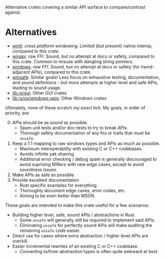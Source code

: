 Alternative crates covering a similar API surface to compare/contrast against.

# Alternatives
*   [winit](https://lib.rs/crates/winit):                       *cross platform* windowing.  Limited (but present) native interop, compared to this crate.
*   [winapi](https://lib.rs/crates/winapi):                     *raw FFI*.  Sound, but no attempt at docs or safety, compared to this crate.  Common to misuse with dangling string pointers.
*   [windows](https://lib.rs/crates/windows):                   *raw FFI*.  Sound, but no attempt at docs or safety (for hwnd-adjacent APIs), compared to this crate.
*   [winsafe](https://lib.rs/crates/winsafe):                   Similar goals!  Less focus on exhaustive testing, documentation, and sound definitions - but more attempts at higher level and safe APIs, leading to sound usage.
*   [lib.rs/gui](https://lib.rs/gui):                           Other GUI crates
*   [lib.rs/os/windows-apis](https://lib.rs/os/windows-apis):   Other Windows crates

<!-- [#24](https://github.com/rodrigocfd/winsafe/issues/24), [#25](https://github.com/rodrigocfd/winsafe/issues/25), [#26](https://github.com/rodrigocfd/winsafe/issues/26) -->

Ultimately, none of these scratch my *exact* itch.  My goals, in order of priority, are:

0.  APIs should be as *sound* as possible.
    *   Spam unit tests and/or doc-tests to try to break APIs.
    *   Thorough safety documentation of any fns or traits that must be `unsafe`.
1.  Keep a 1:1 mapping to raw windows types and APIs as much as possible.
    *   Maximum interoperability with existing C or C++ codebases.
    *   Avoids infinite yak shaving.
    *   Additional error checking / debug spam is generally discouraged to avoid suprising RIIRers with new edge cases, except to avoid soundness issues.
2.  Make APIs as safe as possible.
3.  Provide excellent documentation
    *   Rust specific examples for everything.
    *   Thoroughly document edge cases, error codes, etc.
    *   Aiming to be even better than MSDN.

These goals are intended to make this crate useful for a few scenarios:
*   Building higher level, safe, sound APIs / abstractions in Rust.
    *   Some `unsafe` will generally still be required to implement said APIs.
    *   Eliminating `unsafe` for perfectly sound APIs will make auditing the remaining `unsafe` code easier.
*   Direct use for cases where extra abstraction / higher level APIs are overkill.
*   Easier incremental rewrites of an existing C or C++ codebase.
    *   Converting to/from abstraction types is often quite awkward at best.
